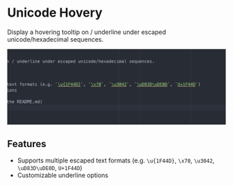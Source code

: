 # Unicode Hovery

Display a hovering tooltip on / underline under escaped unicode/hexadecimal sequences.

![preview](/readme/preview.png)

## Features

- Supports multiple escaped text formats (e.g. `\u{1F44D}`, `\x70`, `\u3042`, `\uD83D\uDE0D`, `U+1F44D`)
- Customizable underline options
